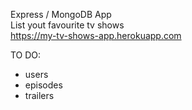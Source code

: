 Express / MongoDB App <br>
List yout favourite tv shows <br>
https://my-tv-shows-app.herokuapp.com <br>

TO DO:<br>
- users
- episodes
- trailers

